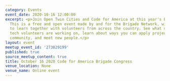 ```yaml
---
category: Events
event_date: 2020-10-16 12:00:00
excerpt: <p>Join Open Twin Cities and Code for America at this year's Brigade Congress!
  This is a free and open event made by and for the Brigade Network, with an opportunity
  to learn together with volunteers from across the country. See what other civic
  tech volunteers are working on, learn about ways you can apply projects to your
  community, and meet new people.</p>
layout: event
meetup_event_id: '273829199'
published: true
source_meetup_content: true
title: October 16 2020 Code for America Brigade Congress
venue_location: None
venue_name: Online event
---
```

